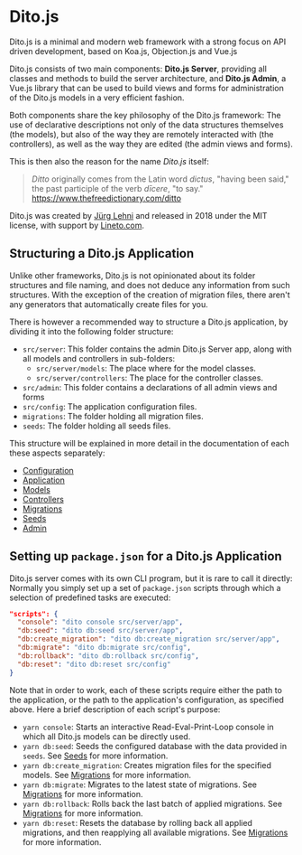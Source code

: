 # Dito.js

Dito.js is a minimal and modern web framework with a strong focus on API driven
development, based on Koa.js, Objection.js and Vue.js

Dito.js consists of two main components: **Dito.js Server**, providing all
classes and methods to build the server architecture, and **Dito.js Admin**, a
Vue.js library that can be used to build views and forms for administration of
the Dito.js models in a very efficient fashion.

Both components share the key philosophy of the Dito.js framework: The use of
declarative descriptions not only of the data structures themselves (the
models), but also of the way they are remotely interacted with (the
controllers), as well as the way they are edited (the admin views and forms).

This is then also the reason for the name *Dito.js* itself:

> *Ditto* originally comes from the Latin word *dictus*, "having been said," the
> past participle of the verb *dīcere*, "to say."
> https://www.thefreedictionary.com/ditto

Dito.js was created  by [Jürg Lehni](http://juerglehni.com) and released in 2018
under the MIT license, with support by [Lineto.com](https://lineto.com/).

## Structuring a Dito.js Application

Unlike other frameworks, Dito.js is not opinionated about its folder structures
and file naming, and does not deduce any information from such structures. With
the exception of the creation of migration files, there aren't any generators
that automatically create files for you.

There is however a recommended way to structure a Dito.js application, by
dividing it into the following folder structure:

- `src/server`: This folder contains the admin Dito.js Server app, along with all
  models and controllers in sub-folders:
    - `src/server/models`: The place where for the model classes.
    - `src/server/controllers`: The place for the controller classes.
- `src/admin`: This folder contains a declarations of all admin views and forms
- `src/config`: The application configuration files.
- `migrations`: The folder holding all migration files.
- `seeds`: The folder holding all seeds files.

This structure will be explained in more detail in the documentation of each
these aspects separately:

- [Configuration](docs/configuration.md)
- [Application](docs/application.md)
- [Models](docs/models.md)
- [Controllers](docs/controllers.md)
- [Migrations](docs/migrations.md)
- [Seeds](docs/seeds.md)
- [Admin](docs/admin.md)

## Setting up `package.json` for a Dito.js Application

Dito.js server comes with its own CLI program, but it is rare to call it
directly: Normally you simply set up a set of `package.json` scripts through
which a selection of predefined tasks are executed:

```json
"scripts": {
  "console": "dito console src/server/app",
  "db:seed": "dito db:seed src/server/app",
  "db:create_migration": "dito db:create_migration src/server/app",
  "db:migrate": "dito db:migrate src/config",
  "db:rollback": "dito db:rollback src/config",
  "db:reset": "dito db:reset src/config"
}
```

Note that in order to work, each of these scripts require either the path to the
application, or the path to the application's configuration, as specified above.
Here a brief description of each script's purpose:

- `yarn console`: Starts an interactive Read-Eval-Print-Loop console in which
  all Dito.js models can be directly used.
- `yarn db:seed`: Seeds the configured database with the data provided in
  `seeds`. See [Seeds](docs/seeds.md) for more information.
- `yarn db:create_migration`: Creates migration files for the specified models.
   See [Migrations](docs/migrations.md) for more information.
- `yarn db:migrate`: Migrates to the latest state of migrations.
   See [Migrations](docs/migrations.md) for more information.
- `yarn db:rollback`: Rolls back the last batch of applied migrations.
   See [Migrations](docs/migrations.md) for more information.
- `yarn db:reset`: Resets the database by rolling back all applied migrations,
   and then reapplying all available migrations.
   See [Migrations](docs/migrations.md) for more information.
